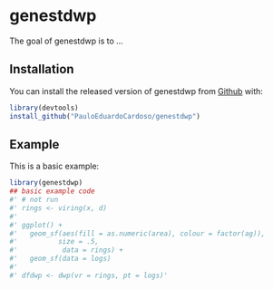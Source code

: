 
<!-- README.md is generated from README.Rmd. Please edit that file -->
genestdwp
=========

<!-- badges: start -->
<!-- badges: end -->
The goal of genestdwp is to ...

Installation
------------

You can install the released version of genestdwp from [Github](https://https://github.com/) with:

``` r
library(devtools)
install_github("PauloEduardoCardoso/genestdwp")
```

Example
-------

This is a basic example:

``` r
library(genestdwp)
## basic example code
#' # not run
#' rings <- viring(x, d)
#'
#' ggplot() +
#'   geom_sf(aes(fill = as.numeric(area), colour = factor(ag)),
#'          size = .5,
#'           data = rings) +
#'   geom_sf(data = logs)
#'
#' dfdwp <- dwp(vr = rings, pt = logs)'
```
